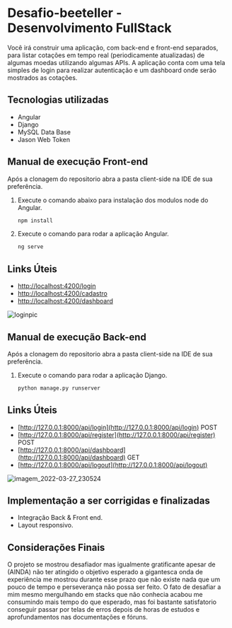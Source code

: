 # Desafio-beeteller - Desenvolvimento FullStack

Você irá construir uma aplicação, com back-end e front-end separados, para listar cotações em tempo real (periodicamente atualizadas) de algumas moedas utilizando algumas APIs. A aplicação conta com uma tela simples de login para realizar autenticação e um dashboard onde serão mostrados as cotações.

## Tecnologias utilizadas
 
 - Angular
 - Django
 - MySQL Data Base
 - Jason Web Token

## Manual de execução Front-end

Após a clonagem do repositorio abra a pasta client-side na IDE de sua preferência.

1. Execute o comando abaixo para instalação dos modulos node do Angular.
   ```bash
   npm install
   ```
2. Execute o comando para rodar a aplicação Angular.
   ```bash
   ng serve
   ```
## Links Úteis

- [http://localhost:4200/login](http://localhost:4200/login)
- [http://localhost:4200/cadastro](http://localhost:4200/cadastro)
- [http://localhost:4200/dashboard](http://localhost:4200/dashboard)

![loginpic](https://user-images.githubusercontent.com/40031501/160313112-9dfe617f-a5eb-4f4e-8823-99d2a1d4d0f0.png)

## Manual de execução Back-end

Após a clonagem do repositorio abra a pasta client-side na IDE de sua preferência.

1. Execute o comando para rodar a aplicação Django.
   ```bash
   python manage.py runserver
   ```
## Links Úteis

- [http://127.0.0.1:8000/api/login](http://127.0.0.1:8000/api/login) POST
- [http://127.0.0.1:8000/api/register](http://127.0.0.1:8000/api/register) POST
- [http://127.0.0.1:8000/api/dashboard](http://127.0.0.1:8000/api/dashboard) GET
- [http://127.0.0.1:8000/api/logout](http://127.0.0.1:8000/api/logout)

![imagem_2022-03-27_230524](https://user-images.githubusercontent.com/40031501/160314310-2f8e3599-7c49-4c5f-86e3-14806cf11d5f.png)

## Implementação a ser corrigidas e finalizadas

- Integração Back & Front end.
- Layout responsivo.

## Considerações Finais

  O projeto se mostrou desafiador mas igualmente gratificante apesar de (AINDA) não ter atingido o objetivo esperado a gigantesca onda de experiência me mostrou durante esse prazo que não existe nada que um pouco de tempo e perseverança não possa ser feito.
  O fato de desafiar a mim mesmo mergulhando em stacks que não conhecia acabou me consumindo mais tempo do que esperado, mas foi bastante satisfatorio conseguir passar por telas de erros depois de horas de estudos e aprofundamentos nas documentações e fóruns.
